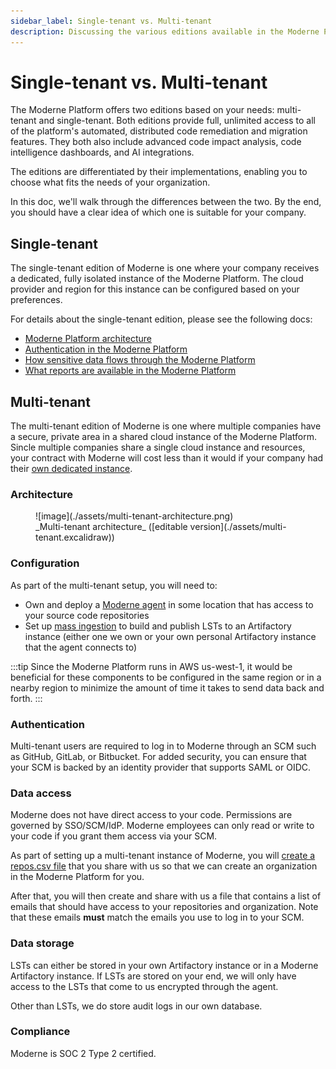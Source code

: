 ```yaml
---
sidebar_label: Single-tenant vs. Multi-tenant
description: Discussing the various editions available in the Moderne Platform.
---
```


# Single-tenant vs. Multi-tenant

The Moderne Platform offers two editions based on your needs: multi-tenant and single-tenant. Both editions provide full, unlimited access to all of the platform's automated, distributed code remediation and migration features. They both also include advanced code impact analysis, code intelligence dashboards, and AI integrations.

The editions are differentiated by their implementations, enabling you to choose what fits the needs of your organization.

In this doc, we'll walk through the differences between the two. By the end, you should have a clear idea of which one is suitable for your company.

## Single-tenant

The single-tenant edition of Moderne is one where your company receives a dedicated, fully isolated instance of the Moderne Platform. The cloud provider and region for this instance can be configured based on your preferences.

For details about the single-tenant edition, please see the following docs:

* [Moderne Platform architecture](./architecture.md)
* [Authentication in the Moderne Platform](./authentication.md)
* [How sensitive data flows through the Moderne Platform](./flow.md)
* [What reports are available in the Moderne Platform](./reporting.md)

## Multi-tenant

The multi-tenant edition of Moderne is one where multiple companies have a secure, private area in a shared cloud instance of the Moderne Platform. Sincle multiple companies share a single cloud instance and resources, your contract with Moderne will cost less than it would if your company had their [own dedicated instance](#single-tenant).

### Architecture

<figure>
  ![image](./assets/multi-tenant-architecture.png)
  <figcaption>_Multi-tenant architecture_ ([editable version](./assets/multi-tenant.excalidraw))</figcaption>
</figure>

### Configuration

As part of the multi-tenant setup, you will need to:

* Own and deploy a [Moderne agent](../how-to-guides/agent-configuration/agent-config.md) in some location that has access to your source code repositories
* Set up [mass ingestion](../how-to-guides/mass-ingest.md) to build and publish LSTs to an Artifactory instance (either one we own or your own personal Artifactory instance that the agent connects to)

:::tip
Since the Moderne Platform runs in AWS us-west-1, it would be beneficial for these components to be configured in the same region or in a nearby region to minimize the amount of time it takes to send data back and forth.
:::

### Authentication

Multi-tenant users are required to log in to Moderne through an SCM such as GitHub, GitLab, or Bitbucket. For added security, you can ensure that your SCM is backed by an identity provider that supports SAML or OIDC.

### Data access

Moderne does not have direct access to your code. Permissions are governed by SSO/SCM/IdP. Moderne employees can only read or write to your code if you grant them access via your SCM.

As part of setting up a multi-tenant instance of Moderne, you will [create a repos.csv file](../../references/repos-csv.md) that you share with us so that we can create an organization in the Moderne Platform for you.

After that, you will then create and share with us a file that contains a list of emails that should have access to your repositories and organization. Note that these emails **must** match the emails you use to log in to your SCM.

### Data storage

LSTs can either be stored in your own Artifactory instance or in a Moderne Artifactory instance. If LSTs are stored on your end, we will only have access to the LSTs that come to us encrypted through the agent.

Other than LSTs, we do store audit logs in our own database.

### Compliance

Moderne is SOC 2 Type 2 certified.